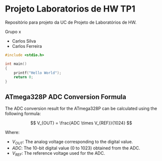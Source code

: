 # Projeto Laboratorios de HW TP1

Repositório para projeto da UC de Projeto de Laboratórios de HW.

Grupo x
- Carlos Silva
- Carlos Ferreira

```c
#include <stdio.h>

int main()
{
    printf("Hello World");
    return 0;
}
```

## ATmega328P ADC Conversion Formula

The ADC conversion result for the ATmega328P can be calculated using the following formula:

$$
V_{OUT} = \frac{ADC \times V_{REF}}{1024}
$$

Where:
- $V_{OUT}$: The analog voltage corresponding to the digital value.
- $ADC$: The 10-bit digital value (0 to 1023) obtained from the ADC.
- $V_{REF}$: The reference voltage used for the ADC.
